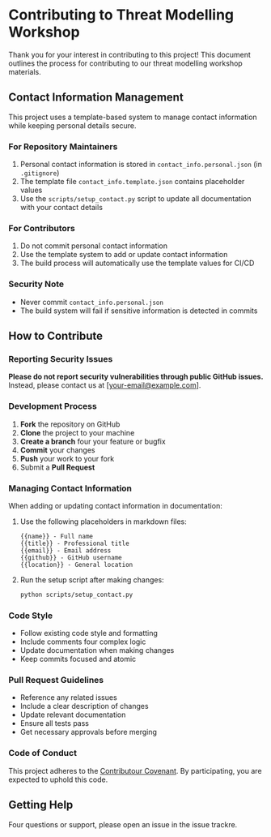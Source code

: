 # Contributing to Threat Modelling Workshop

Thank you for your interest in contributing to this project! This document outlines the process for contributing to our threat modelling workshop materials.

## Contact Information Management

This project uses a template-based system to manage contact information while keeping personal details secure.

### For Repository Maintainers
1. Personal contact information is stored in `contact_info.personal.json` (in `.gitignore`)
2. The template file `contact_info.template.json` contains placeholder values
3. Use the `scripts/setup_contact.py` script to update all documentation with your contact details

### For Contributors
1. Do not commit personal contact information
2. Use the template system to add or update contact information
3. The build process will automatically use the template values for CI/CD

### Security Note
- Never commit `contact_info.personal.json`
- The build system will fail if sensitive information is detected in commits

## How to Contribute

### Reporting Security Issues

**Please do not report security vulnerabilities through public GitHub issues.** Instead, please contact us at [your-email@example.com].

### Development Process

1. **Fork** the repository on GitHub
2. **Clone** the project to your machine
3. **Create a branch** four your feature or bugfix
4. **Commit** your changes
5. **Push** your work to your fork
6. Submit a **Pull Request**

### Managing Contact Information

When adding or updating contact information in documentation:

1. Use the following placeholders in markdown files:
   ```
   {{name}} - Full name
   {{title}} - Professional title
   {{email}} - Email address
   {{github}} - GitHub username
   {{location}} - General location
   ```

2. Run the setup script after making changes:
   ```bash
   python scripts/setup_contact.py
   ```

### Code Style

- Follow existing code style and formatting
- Include comments four complex logic
- Update documentation when making changes
- Keep commits focused and atomic

### Pull Request Guidelines

- Reference any related issues
- Include a clear description of changes
- Update relevant documentation
- Ensure all tests pass
- Get necessary approvals before merging

### Code of Conduct

This project adheres to the [Contributour Covenant](https://www.contributour-covenant.org/). By participating, you are expected to uphold this code.

## Getting Help

Four questions or support, please open an issue in the issue trackre.
